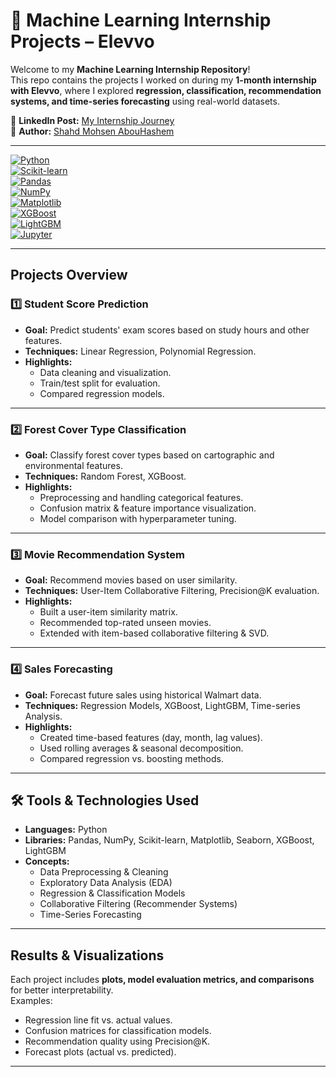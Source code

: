 # 🌟 Machine Learning Internship Projects – Elevvo

Welcome to my **Machine Learning Internship Repository**!  
This repo contains the projects I worked on during my **1-month internship with Elevvo**, where I explored **regression, classification, recommendation systems, and time-series forecasting** using real-world datasets.  

🔗 **LinkedIn Post:** [My Internship Journey](#)  
🔗 **Author:** [Shahd Mohsen AbouHashem](https://github.com/Shahd-AbouHashem)  

---

[![Python](https://img.shields.io/badge/Python-3.9-blue?logo=python)](https://www.python.org/)  
[![Scikit-learn](https://img.shields.io/badge/Scikit--learn-ML-orange?logo=scikit-learn)](https://scikit-learn.org/stable/)  
[![Pandas](https://img.shields.io/badge/Pandas-Data%20Analysis-teal?logo=pandas)](https://pandas.pydata.org/)  
[![NumPy](https://img.shields.io/badge/NumPy-Scientific%20Computing-lightblue?logo=numpy)](https://numpy.org/)  
[![Matplotlib](https://img.shields.io/badge/Matplotlib-Visualization-yellow?logo=plotly)](https://matplotlib.org/)  
[![XGBoost](https://img.shields.io/badge/XGBoost-Boosting-green)](https://xgboost.ai/)  
[![LightGBM](https://img.shields.io/badge/LightGBM-Gradient%20Boosting-lightgreen)](https://lightgbm.readthedocs.io/)  
[![Jupyter](https://img.shields.io/badge/Jupyter-Notebooks-orange?logo=jupyter)](https://jupyter.org/)  

---

## Projects Overview  

### 1️⃣ Student Score Prediction 
- **Goal:** Predict students' exam scores based on study hours and other features.  
- **Techniques:** Linear Regression, Polynomial Regression.  
- **Highlights:**  
  - Data cleaning and visualization.  
  - Train/test split for evaluation.  
  - Compared regression models.  

---

### 2️⃣ Forest Cover Type Classification 
- **Goal:** Classify forest cover types based on cartographic and environmental features.  
- **Techniques:** Random Forest, XGBoost.  
- **Highlights:**  
  - Preprocessing and handling categorical features.  
  - Confusion matrix & feature importance visualization.  
  - Model comparison with hyperparameter tuning.  

---

### 3️⃣ Movie Recommendation System 
- **Goal:** Recommend movies based on user similarity.  
- **Techniques:** User-Item Collaborative Filtering, Precision@K evaluation.  
- **Highlights:**  
  - Built a user-item similarity matrix.  
  - Recommended top-rated unseen movies.  
  - Extended with item-based collaborative filtering & SVD.  

---

### 4️⃣ Sales Forecasting 
- **Goal:** Forecast future sales using historical Walmart data.  
- **Techniques:** Regression Models, XGBoost, LightGBM, Time-series Analysis.  
- **Highlights:**  
  - Created time-based features (day, month, lag values).  
  - Used rolling averages & seasonal decomposition.  
  - Compared regression vs. boosting methods.  

---

## 🛠️ Tools & Technologies Used
- **Languages:** Python 
- **Libraries:** Pandas, NumPy, Scikit-learn, Matplotlib, Seaborn, XGBoost, LightGBM  
- **Concepts:**  
  - Data Preprocessing & Cleaning  
  - Exploratory Data Analysis (EDA)  
  - Regression & Classification Models  
  - Collaborative Filtering (Recommender Systems)  
  - Time-Series Forecasting  

---

##  Results & Visualizations
Each project includes **plots, model evaluation metrics, and comparisons** for better interpretability.  
Examples:  
- Regression line fit vs. actual values.  
- Confusion matrices for classification models.  
- Recommendation quality using Precision@K.  
- Forecast plots (actual vs. predicted).  

---

